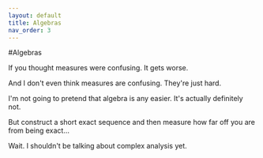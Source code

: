 ```yaml
---
layout: default
title: Algebras
nav_order: 3
---
```

#Algebras

If you thought measures were confusing. It gets worse. 

And I don't even think measures are confusing. They're just hard. 

I'm not going to pretend that algebra is any easier. It's actually definitely not. 

But construct a short exact sequence and then measure how far off you are from being exact... 

Wait. I shouldn't be talking about complex analysis yet. 
